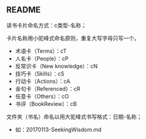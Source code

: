 ## README

读书卡片命名方式：c类型-名称；

卡片名称用小驼峰式命名原则，重复大写字母只写一个。

 - 术语卡（Terms）：cT
 - 人名卡（People）：cP
 - 反常识卡（New knowledge）：cN
 - 技巧卡（Skills）：cS
 - 行动卡（Actions）：cA
 - 金句卡（Referenced）：cR
 - 任意卡（Others）：cO
 - 书评（BookReview）：cB

文件夹（书名）命名以用大驼峰式书写格式：日期-名称；

 - 如：20170113-SeekingWisdom.md
